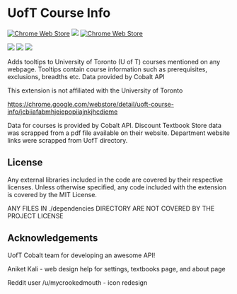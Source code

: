 # UofT Course Info

[![Chrome Web Store](https://img.shields.io/chrome-web-store/v/jcbiiafabmhjeiepopiiajnkjhcdieme.svg)](https://chrome.google.com/webstore/detail/uoft-course-info/jcbiiafabmhjeiepopiiajnkjhcdieme) [![](https://img.shields.io/chrome-web-store/rating/jcbiiafabmhjeiepopiiajnkjhcdieme.svg)](https://chrome.google.com/webstore/detail/uoft-course-info/jcbiiafabmhjeiepopiiajnkjhcdieme) [![Chrome Web Store](https://img.shields.io/chrome-web-store/users/jcbiiafabmhjeiepopiiajnkjhcdieme.svg)](https://chrome.google.com/webstore/detail/uoft-course-info/jcbiiafabmhjeiepopiiajnkjhcdieme) 


[![](https://img.shields.io/amo/v/uoft-course-info.svg)](https://addons.mozilla.org/en-US/firefox/addon/uoft-course-info/) [![](https://img.shields.io/amo/rating/uoft-course-info.svg)](https://addons.mozilla.org/en-US/firefox/addon/uoft-course-info/) [![](https://img.shields.io/amo/users/uoft-course-info.svg)](https://addons.mozilla.org/en-US/firefox/addon/uoft-course-info/)

Adds tooltips to University of Toronto (U of T) courses mentioned on any webpage. Tooltips contain course information such as prerequisites, exclusions, breadths etc. Data provided by Cobalt API

This extension is not affiliated with the University of Toronto

https://chrome.google.com/webstore/detail/uoft-course-info/jcbiiafabmhjeiepopiiajnkjhcdieme

Data for courses is provided by Cobalt API. Discount Textbook Store data was scrapped from a pdf file available on their website. Department website links were scrapped from UofT directory.

## License

Any external libraries included in the code are covered by their respective licenses. 
Unless otherwise specified, any code included with the extension is covered by the MIT License.

ANY FILES IN ./dependencies DIRECTORY ARE NOT COVERED BY THE PROJECT LICENSE

## Acknowledgements

UofT Cobalt team for developing an awesome API!

Aniket Kali - web design help for settings, textbooks page, and about page

Reddit user /u/mycrookedmouth - icon redesign
